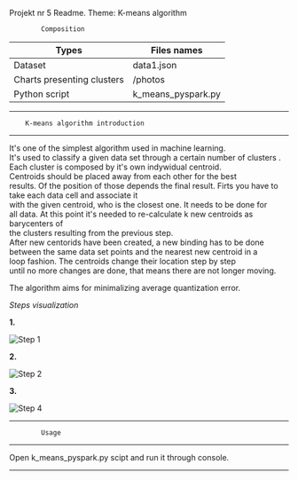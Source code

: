 Projekt nr 5 Readme.
Theme: K-means algorithm

			Composition
			
			
Types					|          Files names
----------------------------------------|--------------------
Dataset 				|		data1.json 
Charts presenting clusters 		|		/photos	
Python script				|		k_means_pyspark.py 


_____________________________________________________________

		K-means algorithm introduction
----------------------------------------------------------------------------------------
It's one of the simplest algorithm used in machine learning. 				
It's used to classify a given data set through a certain number of clusters .	 	
Each cluster is composed by it's own indywidual centroid.				
Centroids should be placed away from each other for the best 				
results. Of the position of those depends the final result. Firts you have to take each data cell and associate it			
with the given centroid, who is the closest one. It needs to be done for		
all data. At this point it's needed to re-calculate k new centroids as barycenters of	
the clusters resulting from the previous step. 						
After new centorids have been created, a new binding has to be done			
between the same data set points and the nearest new centroid in a 			
loop fashion. The centroids change their location step by step 				
until no more changes are done, that means there are not longer moving. 		
											
The algorithm aims for minimalizing average quantization error.				
					
*Steps visualization*

**1.**

![Step 1 ](https://github.com/jwszol-classes/aseid-2018-fArtuCh/blob/master/Projekt/photos/Starting_position.png)

**2.**

![Step 2 ](https://github.com/jwszol-classes/aseid-2018-fArtuCh/blob/master/Projekt/photos/Data_classified.png)

**3.**

![Step 4 ](https://github.com/jwszol-classes/aseid-2018-fArtuCh/blob/master/Projekt/photos/Final_position.png)

						
_________________________________________________________________________________________
 	

			Usage
-----------------------------------------------------------------------------------------
Open k_means_pyspark.py scipt and run it through console.

_____________________________________________________________
